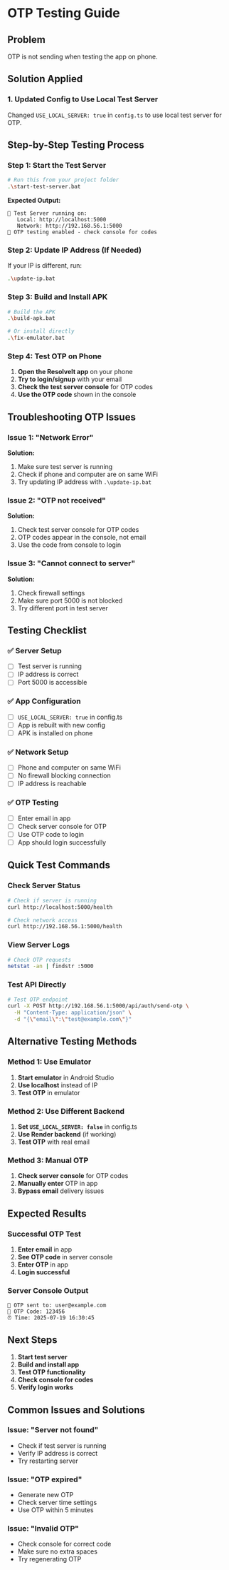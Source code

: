# OTP Testing Guide

## Problem
OTP is not sending when testing the app on phone.

## Solution Applied

### 1. Updated Config to Use Local Test Server
Changed `USE_LOCAL_SERVER: true` in `config.ts` to use local test server for OTP.

## Step-by-Step Testing Process

### Step 1: Start the Test Server
```bash
# Run this from your project folder
.\start-test-server.bat
```

**Expected Output:**
```
🚀 Test Server running on:
   Local: http://localhost:5000
   Network: http://192.168.56.1:5000
📧 OTP testing enabled - check console for codes
```

### Step 2: Update IP Address (If Needed)
If your IP is different, run:
```bash
.\update-ip.bat
```

### Step 3: Build and Install APK
```bash
# Build the APK
.\build-apk.bat

# Or install directly
.\fix-emulator.bat
```

### Step 4: Test OTP on Phone
1. **Open the ResolveIt app** on your phone
2. **Try to login/signup** with your email
3. **Check the test server console** for OTP codes
4. **Use the OTP code** shown in the console

## Troubleshooting OTP Issues

### Issue 1: "Network Error"
**Solution:**
1. Make sure test server is running
2. Check if phone and computer are on same WiFi
3. Try updating IP address with `.\update-ip.bat`

### Issue 2: "OTP not received"
**Solution:**
1. Check test server console for OTP codes
2. OTP codes appear in the console, not email
3. Use the code from console to login

### Issue 3: "Cannot connect to server"
**Solution:**
1. Check firewall settings
2. Make sure port 5000 is not blocked
3. Try different port in test server

## Testing Checklist

### ✅ Server Setup
- [ ] Test server is running
- [ ] IP address is correct
- [ ] Port 5000 is accessible

### ✅ App Configuration
- [ ] `USE_LOCAL_SERVER: true` in config.ts
- [ ] App is rebuilt with new config
- [ ] APK is installed on phone

### ✅ Network Setup
- [ ] Phone and computer on same WiFi
- [ ] No firewall blocking connection
- [ ] IP address is reachable

### ✅ OTP Testing
- [ ] Enter email in app
- [ ] Check server console for OTP
- [ ] Use OTP code to login
- [ ] App should login successfully

## Quick Test Commands

### Check Server Status
```bash
# Check if server is running
curl http://localhost:5000/health

# Check network access
curl http://192.168.56.1:5000/health
```

### View Server Logs
```bash
# Check OTP requests
netstat -an | findstr :5000
```

### Test API Directly
```bash
# Test OTP endpoint
curl -X POST http://192.168.56.1:5000/api/auth/send-otp \
  -H "Content-Type: application/json" \
  -d "{\"email\":\"test@example.com\"}"
```

## Alternative Testing Methods

### Method 1: Use Emulator
1. **Start emulator** in Android Studio
2. **Use localhost** instead of IP
3. **Test OTP** in emulator

### Method 2: Use Different Backend
1. **Set `USE_LOCAL_SERVER: false`** in config.ts
2. **Use Render backend** (if working)
3. **Test OTP** with real email

### Method 3: Manual OTP
1. **Check server console** for OTP codes
2. **Manually enter** OTP in app
3. **Bypass email** delivery issues

## Expected Results

### Successful OTP Test
1. **Enter email** in app
2. **See OTP code** in server console
3. **Enter OTP** in app
4. **Login successful**

### Server Console Output
```
📧 OTP sent to: user@example.com
🔢 OTP Code: 123456
⏰ Time: 2025-07-19 16:30:45
```

## Next Steps

1. **Start test server**
2. **Build and install app**
3. **Test OTP functionality**
4. **Check console for codes**
5. **Verify login works**

## Common Issues and Solutions

### Issue: "Server not found"
- Check if test server is running
- Verify IP address is correct
- Try restarting server

### Issue: "OTP expired"
- Generate new OTP
- Check server time settings
- Use OTP within 5 minutes

### Issue: "Invalid OTP"
- Check console for correct code
- Make sure no extra spaces
- Try regenerating OTP 